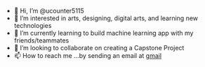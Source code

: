 - 👋 Hi, I’m @ucounter5115
- 👀 I’m interested in arts, designing, digital arts, and learning new technologies
- 🌱 I’m currently learning to build machine learning app with my friends/teammates
- 💞️ I’m looking to collaborate on creating a Capstone Project
- 📫 How to reach me ...by sending an email at [gmail](maryangelfuentes.ta@gmail.com)
<!---
lhjill/lhjill is a ✨ special ✨ repository because its `README.md` (this file) appears on your GitHub profile.
You can click the Preview link to take a look at your changes.
--->

